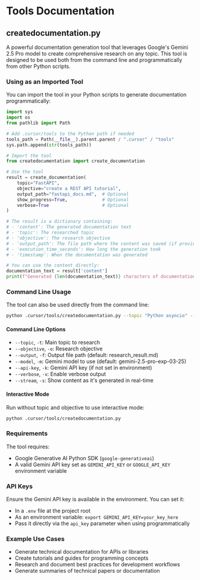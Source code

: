 # Tools Documentation

## createdocumentation.py

A powerful documentation generation tool that leverages Google's Gemini 2.5 Pro model to create comprehensive research on any topic. This tool is designed to be used both from the command line and programmatically from other Python scripts.

### Using as an Imported Tool

You can import the tool in your Python scripts to generate documentation programmatically:

```python
import sys
import os
from pathlib import Path

# Add .cursor/tools to the Python path if needed
tools_path = Path(__file__).parent.parent / ".cursor" / "tools"
sys.path.append(str(tools_path))

# Import the tool
from createdocumentation import create_documentation

# Use the tool
result = create_documentation(
    topic="FastAPI",
    objective="create a REST API tutorial",
    output_path="fastapi_docs.md",  # Optional
    show_progress=True,             # Optional
    verbose=True                    # Optional
)

# The result is a dictionary containing:
# - 'content': The generated documentation text
# - 'topic': The researched topic
# - 'objective': The research objective
# - 'output_path': The file path where the content was saved (if provided)
# - 'execution_time_seconds': How long the generation took
# - 'timestamp': When the documentation was generated

# You can use the content directly:
documentation_text = result['content']
print(f"Generated {len(documentation_text)} characters of documentation")
```

### Command Line Usage

The tool can also be used directly from the command line:

```bash
python .cursor/tools/createdocumentation.py --topic "Python asyncio" --objective "create a practical guide" --output "asyncio_guide.md" --stream
```

#### Command Line Options

- `--topic`, `-t`: Main topic to research
- `--objective`, `-o`: Research objective
- `--output`, `-f`: Output file path (default: research_result.md)
- `--model`, `-m`: Gemini model to use (default: gemini-2.5-pro-exp-03-25)
- `--api-key`, `-k`: Gemini API key (if not set in environment)
- `--verbose`, `-v`: Enable verbose output
- `--stream`, `-s`: Show content as it's generated in real-time

#### Interactive Mode

Run without topic and objective to use interactive mode:

```bash
python .cursor/tools/createdocumentation.py
```

### Requirements

The tool requires:
- Google Generative AI Python SDK (`google-generativeai`)
- A valid Gemini API key set as `GEMINI_API_KEY` or `GOOGLE_API_KEY` environment variable

### API Keys

Ensure the Gemini API key is available in the environment. You can set it:
- In a `.env` file at the project root
- As an environment variable: `export GEMINI_API_KEY=your_key_here`
- Pass it directly via the `api_key` parameter when using programmatically

### Example Use Cases

- Generate technical documentation for APIs or libraries
- Create tutorials and guides for programming concepts
- Research and document best practices for development workflows
- Generate summaries of technical papers or documentation 